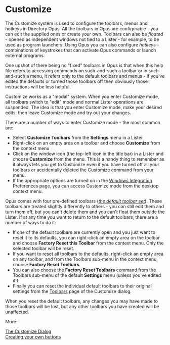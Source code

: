 # Customize

The Customize system is used to configure the toolbars, menus and hotkeys in Directory Opus. All the toolbars in Opus are configurable - you can edit the supplied ones or create your own. Toolbars can also be *floated* - opened as independent windows not tied to a Lister - for example, to be used as program launchers. Using Opus you can also configure *hotkeys -* combinations of keystrokes that can activate Opus commands or launch external programs.

One upshot of there being no "fixed" toolbars in Opus is that when this help file refers to accessing commands on such-and-such a toolbar or in such-and-such a menu, it refers only to the default toolbars and menus - if you've edited the defaults or turned those toolbars off then obviously those instructions will be less helpful.

Customize works as a "modal" system. When you enter Customize mode, all toolbars switch to "edit" mode and normal Lister operations are suspended. The idea is that you enter Customize mode, make your desired edits, then leave Customize mode and try out your changes.

There are a number of ways to enter Customize mode - the most common are:

- Select **Customize Toolbars** from the **Settings** menu in a Lister
- Right-click on an empty area on a toolbar and choose **Customize** from the context menu
- Click on the window icon (the top-left icon in the title bar) in a Lister and choose **Customize** from the menu. This is a handy thing to remember as it always lets you get to Customize even if you have turned off all your toolbars or accidentally deleted the Customize command from your menu.
- If the appropriate options are turned on in the [Windows Integration](preferences/preferences_categories/miscellaneous/windows_integration/README.md) Preferences page, you can access Customize mode from the desktop context menu.

Opus comes with four pre-defined toolbars (*[the default toolbar set](basic_concepts/the_lister/toolbars/the_default_toolbars/README.md)*). These toolbars are treated slightly differently to others - you can still edit them and turn them off, but you can't delete them and you can't float them outside the Lister. If at any time you want to return to the default toolbars, there are a number of ways to do it:

- If one of the default toolbars are currently open and you just want to reset it to its defaults, you can right-click an empty area on the toolbar and choose **Factory Reset this Toolbar** from the context menu. Only the selected toolbar will be reset.
- If you want to reset all toolbars to the defaults, right-click an empty area on any toolbar, and from the Toolbars sub-menu in the context menu, choose **Factory Reset Toolbars**.
- You can also choose the **Factory Reset Toolbars** command from the Toolbars sub-menu of the default **Settings** menu (unless you've edited it!).
- Finally you can reset the individual default toolbars to their original settings from the [Toolbars](/Manual/customize/the_customize_dialog/toolbars.md) page of the Customize dialog.

When you reset the default toolbars, any changes you may have made to those toolbars will be lost, but any other toolbars you have created will be unaffected.

More:

[The Customize Dialog](/Manual/customize/the_customize_dialog/README.md)  
[Creating your own buttons](/Manual/customize/creating_your_own_buttons/README.md)  
